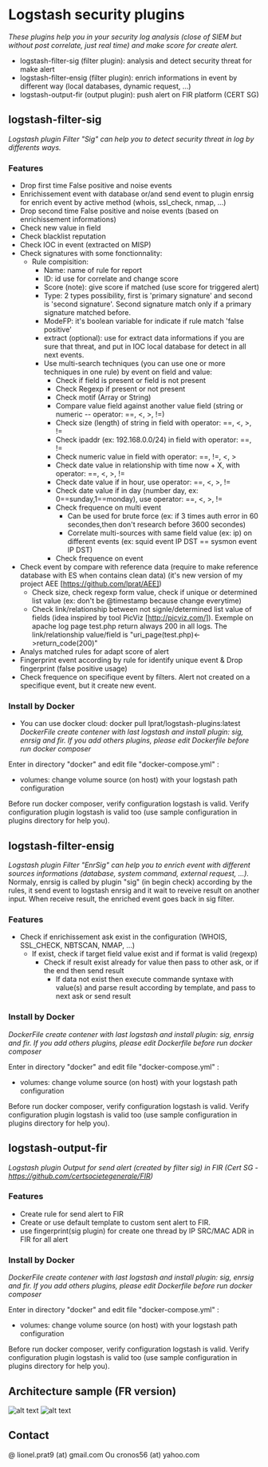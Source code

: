 # Logstash security plugins 

*These plugins help you in your security log analysis (close of SIEM but without post correlate, just real time) and make score for create alert.*

- logstash-filter-sig (filter plugin): analysis and detect security threat for make alert
- logstash-filter-ensig (filter plugin): enrich informations in event by different way (local databases, dynamic request, ...)
- logstash-output-fir (output plugin): push alert on FIR platform (CERT SG)

## logstash-filter-sig

*Logstash plugin Filter "Sig" can help you to detect security threat in log by differents ways.*

### Features

* Drop first time False positive and noise events
* Enrichissement event with database or/and send event to plugin enrsig for enrich event by active method (whois, ssl_check, nmap, ...)
* Drop second time False positive and noise events (based on enrichissement informations)
* Check new value in field
* Check blacklist reputation
* Check IOC in event (extracted on MISP)
* Check signatures with some fonctionnality:
  * Rule compisition:
    * Name: name of rule for report
    * ID: id use for correlate and change score
    * Score (note): give score if matched (use score for triggered alert)
    * Type: 2 types possibility, first is 'primary signature' and second is 'second signature'. Second signature match only if a primary signature matched before. 
    * ModeFP: it's boolean variable for indicate if rule match 'false positive'
    * extract (optional): use for extract data informations if you are sure that threat, and put in IOC local database for detect in all next events.
    * Use multi-search techniques (you can use one or more techniques in one rule) by event on field and value:
      * Check if field is present or field is not present
      * Check Regexp if present or not present
      * Check motif (Array or String)
      * Compare value field against another value field (string or numeric -- operator: ==, <, >, !=)
      * Check size (length) of string in field with operator: ==, <, >, !=
      * Check ipaddr (ex: 192.168.0.0/24) in field with operator: ==, !=
      * Check numeric value in field with operator: ==, !=, <, >
      * Check date value in relationship with time now + X, with operator: ==, <, >, !=
      * Check date value if in hour, use operator: ==, <, >, !=
      * Check date value if in day (number day, ex: 0==sunday,1==monday), use operator: ==, <, >, !=
      * Check frequence on multi event
        * Can be used for brute force (ex: if 3 times auth error in 60 secondes,then don't research before 3600 secondes)
        * Correlate multi-sources with same field value (ex: ip) on different events (ex: squid event IP DST == sysmon event IP DST) 
      * Check frequence on event
* Check event by compare with reference data (require to make reference database with ES when contains clean data) (it's new version of my project AEE [https://github.com/lprat/AEE])
  * Check size, check regexp form value, check if unique or determined list value (ex: don't be @timestamp because change everytime)    
  * Check link/relationship between not signle/determined list value of fields (idea inspired by tool PicViz [http://picviz.com/]). Exemple on apache log page test.php return always 200 in all logs. The link/relationship value/field is "uri_page(test.php)<->return_code(200)"
* Analys matched rules for adapt score of alert
* Fingerprint event according by rule for identify unique event & Drop fingerprint (false positive usage)
* Check frequence on specifique event by filters. Alert not created on a specifique event, but it create new event.

### Install by Docker

* You can use docker cloud: docker pull lprat/logstash-plugins:latest
*DockerFile create contener with last logstash and install plugin: sig, enrsig and fir. If you add others plugins, please edit Dockerfile before run docker composer*

Enter in directory "docker" and edit file "docker-compose.yml" :
* volumes: change volume source (on host) with your logstash path configuration

Before run docker composer, verify configuration logstash is valid. Verify configuration plugin logstash is valid too (use sample configuration in plugins directory for help you).

## logstash-filter-ensig

*Logstash plugin Filter "EnrSig" can help you to enrich event with different sources informations (database, system command, external request, ...).*
Normaly, enrsig is called by plugin "sig" (in begin check) according by the rules, it send event to logstash enrsig and it wait to reveive result on another input. When receive result, the enriched event goes back in sig filter.

### Features

* Check if enrichissement ask exist in the configuration (WHOIS, SSL_CHECK, NBTSCAN, NMAP, ...)
  * If exist, check if target field value exist and if format is valid (regexp)
    * Check if result exist already for value then pass to other ask, or if the end then send result
      * If data not exist then execute commande syntaxe with value(s) and parse result according by template, and pass to next ask or send result

### Install by Docker

*DockerFile create contener with last logstash and install plugin: sig, enrsig and fir. If you add others plugins, please edit Dockerfile before run docker composer*

Enter in directory "docker" and edit file "docker-compose.yml" :
* volumes: change volume source (on host) with your logstash path configuration

Before run docker composer, verify configuration logstash is valid. Verify configuration plugin logstash is valid too (use sample configuration in plugins directory for help you).

## logstash-output-fir

*Logstash plugin Output for send alert (created by filter sig) in FIR (Cert SG - https://github.com/certsocietegenerale/FIR)*

### Features

 * Create rule for send alert to FIR
 * Create or use default template to custom sent alert to FIR.
 * use fingerprint(sig plugin) for create one thread by IP SRC/MAC ADR in FIR for all alert

### Install by Docker

*DockerFile create contener with last logstash and install plugin: sig, enrsig and fir. If you add others plugins, please edit Dockerfile before run docker composer*

Enter in directory "docker" and edit file "docker-compose.yml" :
* volumes: change volume source (on host) with your logstash path configuration

Before run docker composer, verify configuration logstash is valid. Verify configuration plugin logstash is valid too (use sample configuration in plugins directory for help you).


## Architecture sample (FR version)
![alt text](https://github.com/lprat/logstash-plugins/raw/master/sample-architecture/Architecture-sample.png "Architecture sample")
![alt text](https://github.com/lprat/logstash-plugins/raw/master/sample-architecture/Diagramme-archi.png "Diagramme architecture sample")

## Contact

@ lionel.prat9 (at) gmail.com Ou cronos56 (at) yahoo.com


